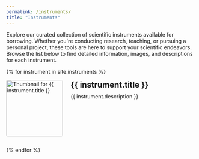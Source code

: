 ```yaml
---
permalink: /instruments/
title: "Instruments"
---
```


Explore our curated collection of scientific instruments available for borrowing. Whether you're conducting research, teaching, or pursuing a personal project, these tools are here to support your scientific endeavors. Browse the list below to find detailed information, images, and descriptions for each instrument.

{% for instrument in site.instruments %}
<div style="display: flex; align-items: flex-start; margin-bottom: 2em;">
    <a href="{{ instrument.url }}">
        <img src="{{ instrument.thumbnail }}" alt="Thumbnail for {{ instrument.title }}" style="width: 150px; min-width: 150px; max-width: 150px; height: auto; margin-right: 1.5em; border-radius: 4px; object-fit: cover;" />
    </a>
    <div>
        <a href="{{ instrument.url }}" style="text-decoration: none; color: inherit;">
            <h2 style="margin-top: 0; margin-bottom: 0.5em;">{{ instrument.title }}</h2>
        </a>
        <p style="margin-top: 0;">{{ instrument.description }}</p>
    </div>
</div>
{% endfor %}
